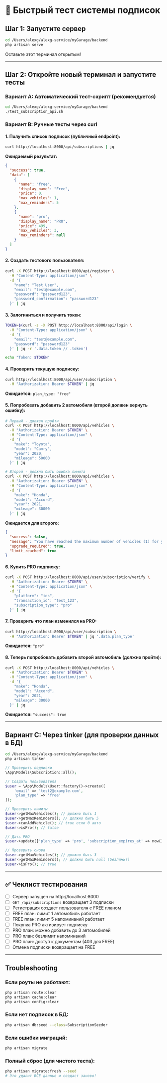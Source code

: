 # 🚀 Быстрый тест системы подписок

## Шаг 1: Запустите сервер

```bash
cd /Users/alexg/alexg-service/myGarage/backend
php artisan serve
```

Оставьте этот терминал открытым!

---

## Шаг 2: Откройте новый терминал и запустите тесты

### Вариант A: Автоматический тест-скрипт (рекомендуется)

```bash
cd /Users/alexg/alexg-service/myGarage/backend
./test_subscription_api.sh
```

### Вариант B: Ручные тесты через curl

#### 1. Получить список подписок (публичный endpoint):
```bash
curl http://localhost:8000/api/subscriptions | jq
```

**Ожидаемый результат:**
```json
{
  "success": true,
  "data": [
    {
      "name": "free",
      "display_name": "Free",
      "price": 0,
      "max_vehicles": 1,
      "max_reminders": 5
    },
    {
      "name": "pro",
      "display_name": "PRO",
      "price": 499,
      "max_vehicles": 3,
      "max_reminders": null
    }
  ]
}
```

#### 2. Создать тестового пользователя:
```bash
curl -X POST http://localhost:8000/api/register \
  -H "Content-Type: application/json" \
  -d '{
    "name": "Test User",
    "email": "test@example.com",
    "password": "password123",
    "password_confirmation": "password123"
  }' | jq
```

#### 3. Залогиниться и получить токен:
```bash
TOKEN=$(curl -s -X POST http://localhost:8000/api/login \
  -H "Content-Type: application/json" \
  -d '{
    "email": "test@example.com",
    "password": "password123"
  }' | jq -r '.data.token // .token')

echo "Token: $TOKEN"
```

#### 4. Проверить текущую подписку:
```bash
curl http://localhost:8000/api/user/subscription \
  -H "Authorization: Bearer $TOKEN" | jq
```

**Ожидается:** `plan_type: "free"`

#### 5. Попробовать добавить 2 автомобиля (второй должен вернуть ошибку):
```bash
# Первый - должен пройти
curl -X POST http://localhost:8000/api/vehicles \
  -H "Authorization: Bearer $TOKEN" \
  -H "Content-Type: application/json" \
  -d '{
    "make": "Toyota",
    "model": "Camry",
    "year": 2020,
    "mileage": 50000
  }' | jq

# Второй - должна быть ошибка лимита
curl -X POST http://localhost:8000/api/vehicles \
  -H "Authorization: Bearer $TOKEN" \
  -H "Content-Type: application/json" \
  -d '{
    "make": "Honda",
    "model": "Accord",
    "year": 2021,
    "mileage": 30000
  }' | jq
```

**Ожидается для второго:**
```json
{
  "success": false,
  "message": "You have reached the maximum number of vehicles (1) for your free plan",
  "upgrade_required": true,
  "limit_reached": true
}
```

#### 6. Купить PRO подписку:
```bash
curl -X POST http://localhost:8000/api/user/subscription/verify \
  -H "Authorization: Bearer $TOKEN" \
  -H "Content-Type: application/json" \
  -d '{
    "platform": "ios",
    "transaction_id": "test_123",
    "subscription_type": "pro"
  }' | jq
```

#### 7. Проверить что план изменился на PRO:
```bash
curl http://localhost:8000/api/user/subscription \
  -H "Authorization: Bearer $TOKEN" | jq '.data.plan_type'
```

**Ожидается:** `"pro"`

#### 8. Теперь попробовать добавить второй автомобиль (должно пройти):
```bash
curl -X POST http://localhost:8000/api/vehicles \
  -H "Authorization: Bearer $TOKEN" \
  -H "Content-Type: application/json" \
  -d '{
    "make": "Honda",
    "model": "Accord",
    "year": 2021,
    "mileage": 30000
  }' | jq
```

**Ожидается:** `"success": true`

---

## Вариант C: Через tinker (для проверки данных в БД)

```bash
cd /Users/alexg/alexg-service/myGarage/backend
php artisan tinker
```

```php
// Проверить подписки
\App\Models\Subscription::all();

// Создать пользователя
$user = \App\Models\User::factory()->create([
    'email' => 'test2@example.com',
    'plan_type' => 'free'
]);

// Проверить лимиты
$user->getMaxVehicles(); // должно быть 1
$user->getMaxReminders(); // должно быть 5
$user->canAddVehicle(); // true если 0 авто
$user->isPro(); // false

// Дать PRO
$user->update(['plan_type' => 'pro', 'subscription_expires_at' => now()->addMonth()]);

// Проверить снова
$user->getMaxVehicles(); // должно быть 3
$user->getMaxReminders(); // должно быть null (безлимит)
$user->isPro(); // true
```

---

## ✅ Чеклист тестирования

- [ ] Сервер запущен на http://localhost:8000
- [ ] `GET /api/subscriptions` возвращает 3 подписки
- [ ] Регистрация создает пользователя с FREE планом
- [ ] FREE план: лимит 1 автомобиль работает
- [ ] FREE план: лимит 5 напоминаний работает
- [ ] Покупка PRO активирует подписку
- [ ] PRO план: можно добавить до 3 автомобилей
- [ ] PRO план: безлимит напоминаний
- [ ] PRO план: доступ к документам (403 для FREE)
- [ ] Отмена подписки возвращает на FREE

---

## Troubleshooting

### Если роуты не работают:
```bash
php artisan route:clear
php artisan cache:clear
php artisan config:clear
```

### Если нет подписок в БД:
```bash
php artisan db:seed --class=SubscriptionSeeder
```

### Если ошибки миграций:
```bash
php artisan migrate
```

### Полный сброс (для чистого теста):
```bash
php artisan migrate:fresh --seed
# Это удалит ВСЕ данные и создаст заново!
```

